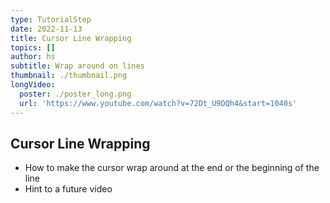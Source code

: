 ```yaml
---
type: TutorialStep
date: 2022-11-13
title: Cursor Line Wrapping
topics: []
author: hs
subtitle: Wrap around on lines
thumbnail: ./thumbnail.png
longVideo:
  poster: ./poster_long.png
  url: 'https://www.youtube.com/watch?v=72Dt_U9DQh4&start=1040s'
---
```


## Cursor Line Wrapping
- How to make the cursor wrap around at the end or the beginning of the line
- Hint to a future video
